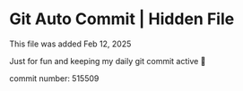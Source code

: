 # Git Auto Commit | Hidden File

This file was added Feb 12, 2025

Just for fun and keeping my daily git commit active 🤪

commit number: 515509
